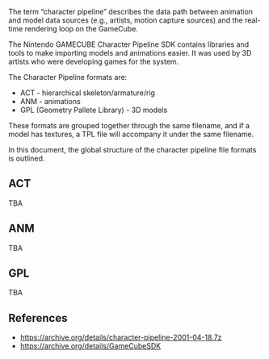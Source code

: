 The term “character pipeline” describes the data path between animation and model data sources (e.g., artists, motion capture sources) and the real-time rendering loop on the GameCube.

The Nintendo GAMECUBE Character Pipeline SDK contains libraries and tools to make importing models and animations easier. It was used by 3D artists who were developing games for the system.

The Character Pipeline formats are:
* ACT - hierarchical skeleton/armature/rig
* ANM - animations
* GPL (Geometry Pallete Library) - 3D models

These formats are grouped together through the same filename, and if a model has textures, a TPL file will accompany it under the same filename.

In this document, the global structure of the character pipeline file formats is outlined.
## ACT
TBA
## ANM
TBA
## GPL
TBA

## References
* https://archive.org/details/character-pipeline-2001-04-18.7z
* https://archive.org/details/GameCubeSDK

